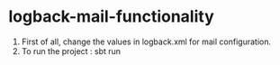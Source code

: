 # logback-mail-functionality
1. First of all, change the values in logback.xml for mail configuration.
2. To run the project : sbt run
